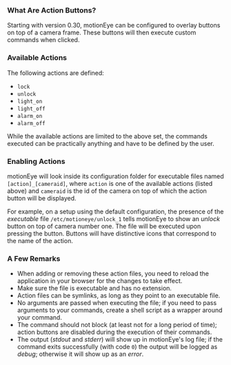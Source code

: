 ### What Are Action Buttons?

Starting with version 0.30, motionEye can be configured to overlay buttons on top of a camera frame. These buttons will then execute custom commands when clicked.

### Available Actions

The following actions are defined:

* `lock`
* `unlock`
* `light_on`
* `light_off`
* `alarm_on`
* `alarm_off`

While the available actions are limited to the above set, the commands executed can be practically anything and have to be defined by the user.

### Enabling Actions

motionEye will look inside its configuration folder for executable files named `[action]_[cameraid]`, where `action` is one of the available actions (listed above) and `cameraid` is the id of the camera on top of which the action button will be displayed.

For example, on a setup using the default configuration, the presence of the *executable* file `/etc/motioneye/unlock_1` tells motionEye to show an *unlock* button on top of camera number one. The file will be executed upon pressing the button. Buttons will have distinctive icons that correspond to the name of the action.

### A Few Remarks

* When adding or removing these action files, you need to reload the application in your browser for the changes to take effect.
* Make sure the file is executable and has no extension.
* Action files can be symlinks, as long as they point to an executable file.
* No arguments are passed when executing the file; if you need to pass arguments to your commands, create a shell script as a wrapper around your command.
* The command should not block (at least not for a long period of time); action buttons are disabled during the execution of their commands.
* The output (*stdout* and *stderr*) will show up in motionEye's log file; if the command exits successfully (with code `0`) the output will be logged as *debug*; otherwise it will show up as an *error*.